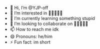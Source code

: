 - 👋 Hi, I’m @YJP-off
- 👀 I’m interested in 🏀🏀🏀🏀🏀
- 🌱 I’m currently learning something stupid
- 💞️ I’m looking to collaborate on 🏀🏀🏀🏀🏀
- 📫 How to reach me idk
- 😄 Pronouns: he/him
- ⚡ Fun fact: im short

<!---
YJP-off/YJP-off is a ✨ special ✨ repository because its `README.md` (this file) appears on your GitHub profile.
You can click the Preview link to take a look at your changes.
--->
